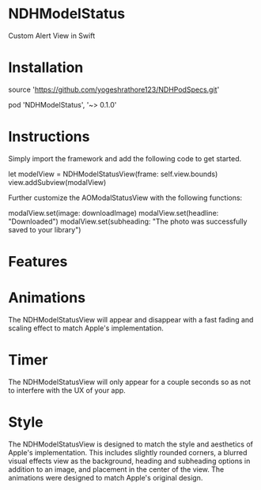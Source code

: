 # NDHModelStatus
Custom Alert View in Swift

# Installation
source 'https://github.com/yogeshrathore123/NDHPodSpecs.git'

pod 'NDHModelStatus', '~> 0.1.0'


# Instructions

Simply import the framework and add the following code to get started.

let modelView = NDHModelStatusView(frame: self.view.bounds)
view.addSubview(modalView)

Further customize the AOModalStatusView with the following functions:

modalView.set(image: downloadImage)
modalView.set(headline: "Downloaded")
modalView.set(subheading: "The photo was successfully saved to your library")

# Features

# Animations

The NDHModelStatusView will appear and disappear with a fast fading and scaling effect to match Apple's implementation.

# Timer

The NDHModelStatusView will only appear for a couple seconds so as not to interfere with the UX of your app.

# Style

The NDHModelStatusView is designed to match the style and aesthetics of Apple's implementation.
This includes slightly rounded corners, a blurred visual effects view as the background, heading and subheading options in addition to an image, and placement in the center of the view. The animations were designed to match Apple's original design.
